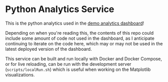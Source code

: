 # Python Analytics Service
This is the python analytics used in the [demo analytics dashboard](http://analyticsloadbalancer-1260159310.us-east-1.elb.amazonaws.com)!

Depending on when you're reading this, the contents of this repo could include some amount of code not used in the dashboard, as I anticipate continuing to iterate on the code here, which may or may not be used in the latest deployed version of the dashboard.

This service can be built and run locally with Docker and Docker Compose, or for live reloading, can be run with the development server (```scripts/localRun.sh```) which is useful when working on the Matplotlib visualizations.
